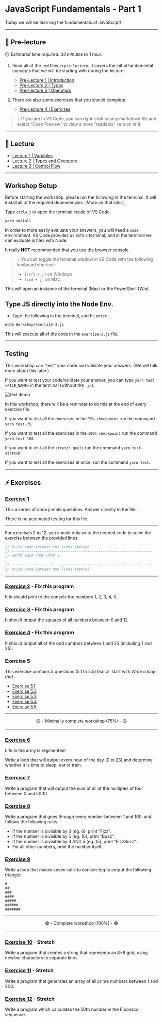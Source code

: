 # JavaScript Fundamentals - Part 1

Today we will be learning the fundamentals of JavaScript!

---

## 🦊 Pre-lecture

⏲️ _Estimated time required: 30 minutes to 1 hour._

1. Read all of the `.md` files in `pre-lecture`. It covers the initial fundamental concepts that we will be starting with during the lecture:
    - [Pre-Lecture 1 | Introduction](./pre-lecture/pre-lecture-1-introduction.md)
    - [Pre-Lecture 2 | Types](./pre-lecture/pre-lecture-2-types.md)
    - [Pre-Lecture 3 | Operators](./pre-lecture/pre-lecture-3-operators.md)

2. There are also some exercises that you should complete:
    - [Pre-Lecture 4 | Exercises](./pre-lecture/pre-lecture-4-exercises.md)

> 💡 If you are in VS Code, you can right-click on any markdown file and select "Open Preview" to view a more "readable" version of it.

---

## 🦉 Lecture

- [Lecture 1 | Variables](./lecture/lecture-1-variables.md)
- [Lecture 2 | Types and Operators](./lecture/lecture-2-types-and-operators.md)
- [Lecture 3 | Control Flow](./lecture/lecture-3-control-flow.md)

---

## Workshop Setup

Before starting the workshop, please run the following in the terminal. It will install all of the required dependencies. (More on that later.)

Type `ctrl`+ `j` to open the terminal inside of VS Code.

```bash
yarn install
```

In order to more easily evaluate your answers, you will need a `node` environment. VS Code provides us with a terminal, and in the terminal we can evaluate js files with Node.

It really **NOT** recommended that you use the browser console.

> 💡 You can toggle the terminal window in VS Code with the following keyboard shortcut:
>
> - `[ctrl + j]` on Windows
> - `[cmd + j]` on Mac

This will open an instance of the terminal (Mac) or the PowerShell (Win).

## Type JS directly into the Node Env.

- Type the following in the terminal, and hit `enter`.

```bash
node Workshop/exercise-3.js
```

This will execute all of the code in the `exercise-3.js` file.

---

## Testing

This workshop can "test" your code and validate your answers. (We will talk more about this later.)

If you want to test your code/validate your answer, you can type `yarn test <FILE_NAME>` in the terminal (without the `.js`).

<img src="./lecture/assets/demo_test.gif" alt="test demo" />

In this workshop, there will be a reminder to do this at the end of every exercise file.

If you want to test all the exercises in the `75% checkpoint` run the command `yarn test-75`.

If you want to test all the exercises in the `100% checkpoint` run the command `yarn test-100`.

If you want to test all the `stretch goals` run the command `yarn test-stretch`.

If you want to test all the exercises at once, run the command `yarn test`.

---

## ⚡ Exercises

### [Exercise 1](./workshop/exercise-1.md) 

This a series of code jumble questions. Answer directly in the file.

There is no automated testing for this file.

---

For exercises 2 to 12, you should only write the needed code to solve the exercise between the provided lines.

```js
// Write code between the lines (below)
// -----------------------------------------------------------------
// WRITE YOUR CODE HERE <--

// -----------------------------------------------------------------
// Write code between the lines (above)
```

---

### [Exercise 2](./workshop/exercise-2.js) - Fix this program

It is should print to the console the numbers 1, 2, 3, 4, 5.

### [Exercise 3](./workshop/exercise-3.js) - Fix this program

It should output the squares of all numbers between 0 and 12

### [Exercise 4](./workshop/exercise-4.js) - Fix this program

It should output all of the odd numbers between 1 and 25 (including 1 and 25).

### Exercise 5

This exercise contains 5 questions (5.1 to 5.5) that all start with _Write a loop that ..._

- [Exercise 5.1](./workshop/exercise-5.1.js)
- [Exercise 5.2](./workshop/exercise-5.2.js)
- [Exercise 5.3](./workshop/exercise-5.3.js)
- [Exercise 5.4](./workshop/exercise-5.4.js)
- [Exercise 5.5](./workshop/exercise-5.5.js)

---

<center>🟡 - Minimally complete workshop (75%) - 🟡</center>

---

### [Exercise 6](./workshop/exercise-6.js)

Life in the army is regimented!

Write a loop that will output every hour of the day (0 to 23) and determine whether it is time to sleep, eat or train.

### [Exercise 7](./workshop/exercise-7.js)

Write a program that will output the sum of all of the multiples of four between 0 and 5000

### [Exercise 8](./workshop/exercise-8.js)

Write a program that goes through every number between 1 and 100, and follows the following rules:

- If the number is divisible by 3 (eg. 6), print "Fizz".
- If the number is divisible by 5 (eg. 10), print "Buzz".
- If the number is divisible by 3 AND 5 (eg. 15), print "FizzBuzz".
- For all other numbers, print the number itself.

### [Exercise 9](./workshop/exercise-9.js)

Write a loop that makes seven calls to console.log to output the following triangle:

```
#
##
###
####
#####
######
#######
```

---

<center>🟢 - Complete workshop (100%) - 🟢</center>

---

### [Exercise 10](./workshop/exercise-10.js) - Stretch

Write a program that creates a string that represents an 8×8 grid, using newline characters to separate lines.

### [Exercise 11](./workshop/exercise-11.js) - Stretch

Write a program that generates an array of all prime numbers between 1 and 200.

### [Exercise 12](./workshop/exercise-12.js) - Stretch

Write a program which calculates the 50th number in the Fibonacci sequence.
